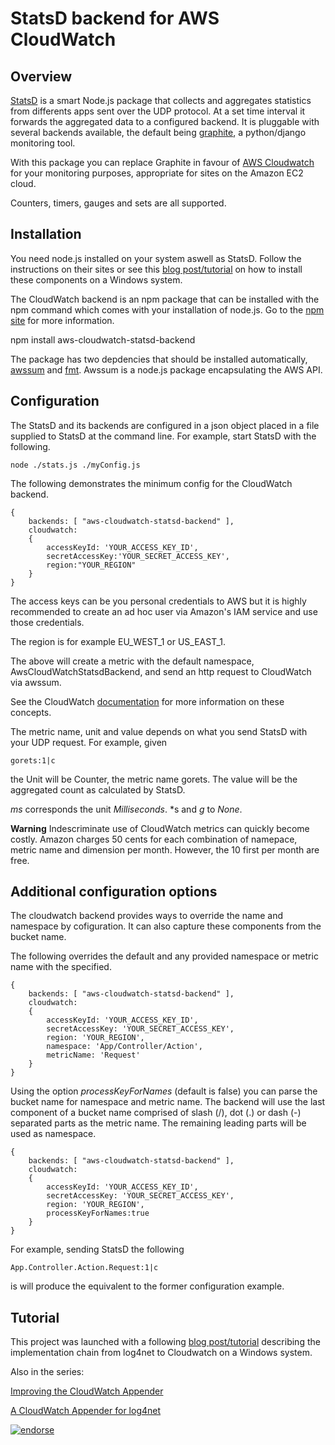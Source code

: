 # StatsD backend for AWS CloudWatch

## Overview

[StatsD](https://github.com/etsy/statsd) is a smart Node.js package that collects and aggregates statistics from differents apps sent over the UDP protocol. At a set time interval it forwards the aggregated data to a configured backend. It is pluggable with several backends available, the default being [graphite](https://github.com/graphite-project/graphite-web), a python/django monitoring tool.

With this package you can replace Graphite in favour of [AWS Cloudwatch](http://aws.amazon.com/cloudwatch/) for your monitoring purposes, appropriate for sites on the Amazon EC2 cloud.

Counters, timers, gauges and sets are all supported.

## Installation

You need node.js installed on your system aswell as StatsD. Follow the instructions on their sites or see this [blog post/tutorial](http://blog.simpletask.se/post/aggregating-monitoring-statistics-for-aws-cloudwatch) on how to install these components on a Windows system.

The CloudWatch backend is an npm package that can be installed with the npm command which comes with your installation of node.js. Go to the [npm site](https://npmjs.org/) for more information.

npm install aws-cloudwatch-statsd-backend

The package has two depdencies that should be installed automatically, [awssum](https://npmjs.org/package/awssum) and [fmt](https://npmjs.org/package/fmt). Awssum is a node.js package encapsulating the AWS API.

## Configuration

The StatsD and its backends are configured in a json object placed in a file supplied to StatsD at the command line. For example, start StatsD with the following.

    node ./stats.js ./myConfig.js

The following demonstrates the minimum config for the CloudWatch backend.

    {
        backends: [ "aws-cloudwatch-statsd-backend" ],
        cloudwatch: 
        {
            accessKeyId: 'YOUR_ACCESS_KEY_ID', 
            secretAccessKey:'YOUR_SECRET_ACCESS_KEY', 
            region:"YOUR_REGION"
        }
    }

The access keys can be you personal credentials to AWS but it is highly recommended to create an ad hoc user via Amazon's IAM service and use those credentials.

The region is for example EU_WEST_1 or US_EAST_1.

The above will create a metric with the default namespace, AwsCloudWatchStatsdBackend, and send an http request to CloudWatch via awssum.

See the CloudWatch [documentation](http://docs.amazonwebservices.com/AmazonCloudWatch/latest/DeveloperGuide/cloudwatch_concepts.html) for more information on these concepts.

The metric name, unit and value depends on what you send StatsD with your UDP request. For example, given

    gorets:1|c

the Unit will be Counter, the metric name gorets. The value will be the aggregated count as calculated by StatsD.

*ms* corresponds the unit *Milliseconds*. *s and *g* to *None*.

**Warning** Indescriminate use of CloudWatch metrics can quickly become costly. Amazon charges 50 cents for each combination of namepace, metric name and dimension per month. However, the 10 first per month are free.

## Additional configuration options

The cloudwatch backend provides ways to override the name and namespace by cofiguration. It can also capture these components from the bucket name.

The following overrides the default and any provided namespace or metric name with the specified.

    {
        backends: [ "aws-cloudwatch-statsd-backend" ],
        cloudwatch: 
        {
            accessKeyId: 'YOUR_ACCESS_KEY_ID', 
            secretAccessKey: 'YOUR_SECRET_ACCESS_KEY', 
            region: 'YOUR_REGION',
            namespace: 'App/Controller/Action', 
            metricName: 'Request'
        }
    }

Using the option *processKeyForNames* (default is false) you can parse the bucket name for namespace and metric name. The backend will use the last component of a bucket name comprised of slash (/), dot (.) or dash (-) separated parts as the metric name. The remaining leading parts will be used as namespace.

    {
        backends: [ "aws-cloudwatch-statsd-backend" ],
        cloudwatch: 
        {
            accessKeyId: 'YOUR_ACCESS_KEY_ID', 
            secretAccessKey: 'YOUR_SECRET_ACCESS_KEY', 
            region: 'YOUR_REGION',
            processKeyForNames:true
        }
    }

For example, sending StatsD the following

    App.Controller.Action.Request:1|c

is will produce the equivalent to the former configuration example.

## Tutorial

This project was launched with a following [blog post/tutorial](http://blog.simpletask.se/post/aggregating-monitoring-statistics-for-aws-cloudwatch) describing the implementation chain from log4net to Cloudwatch on a Windows system.

Also in the series:

[Improving the CloudWatch Appender](http://blog.simpletask.se/post/improving-cloudwatch-appender)

[A CloudWatch Appender for log4net](http://blog.simpletask.se/post/awscloudwatch-log4net-appender)

[![endorse](http://api.coderwall.com/camitz/endorsecount.png)](http://coderwall.com/camitz)